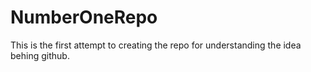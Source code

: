# NumberOneRepo
This is the first attempt to creating the repo for understanding the idea behing github. 
